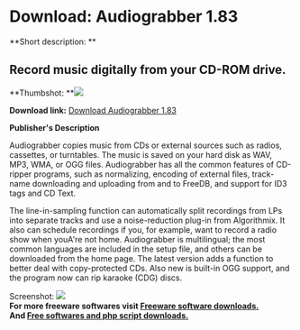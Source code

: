 # Download: Audiograbber 1.83

**Short description: **

## Record music digitally from your CD-ROM drive.

  
**Thumbshot: **![](http://www.freewarefiles.com/screenshot/audiograbber_md.gif)   
  
**Download link:** [Download Audiograbber 1.83](http://freesoftwares.boysofts.com/Audiograbber-V-SE_program_8846.html)  
  

**Publisher's Description**  
  

Audiograbber copies music from CDs or external sources such as radios,
cassettes, or turntables. The music is saved on your hard disk as WAV, MP3,
WMA, or OGG files. Audiograbber has all the common features of CD-ripper
programs, such as normalizing, encoding of external files, track-name
downloading and uploading from and to FreeDB, and support for ID3 tags and CD
Text.

The line-in-sampling function can automatically split recordings from LPs into
separate tracks and use a noise-reduction plug-in from Algorithmix. It also
can schedule recordings if you, for example, want to record a radio show when
youA're not home. Audiograbber is multilingual; the most common languages are
included in the setup file, and others can be downloaded from the home page.
The latest version adds a function to better deal with copy-protected CDs.
Also new is built-in OGG support, and the program now can rip karaoke (CDG)
discs.

  
  
Screenshot: ![](http://www.freewarefiles.com/screenshot/audiograbber.gif)  
**For more freeware softwares visit [Freeware software downloads.](http://freesoftwares.boysofts.com/)**   
**And [Free softwares and php script downloads.](http://www.boysofts.com/)**

